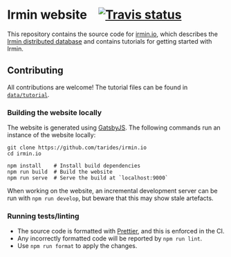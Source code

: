 # Irmin website &nbsp;&nbsp; [![Travis status][travis-img]][travis]

[travis]: https://travis-ci.org/tarides/irmin.io/branches
[travis-img]: https://travis-ci.org/tarides/irmin.io.svg?branch=master

This repository contains the source code for [irmin.io][irmin.io], which describes the [Irmin
distributed database][irmin] and contains tutorials for getting started with Irmin.

## Contributing

All contributions are welcome! The tutorial files can be found in [`data/tutorial`][tutorial-dir].

### Building the website locally

The website is generated using [GatsbyJS][gatsby]. The following commands run an instance of the
website locally:

```shell
git clone https://github.com/tarides/irmin.io
cd irmin.io

npm install    # Install build dependencies
npm run build  # Build the website
npm run serve  # Serve the build at `localhost:9000`
```

When working on the website, an incremental development server can be run with `npm run develop`,
but beware that this may show stale artefacts.

### Running tests/linting

- The source code is formatted with [Prettier][prettier], and this is enforced in the CI. 
- Any incorrectly formatted code will be reported by `npm run lint`. 
- Use `npm run format` to apply the changes.

[irmin]: https://github.com/mirage/irmin/
[irmin.io]: https://irmin.io/
[tutorial-dir]: https://github.com/tarides/irmin.io/tree/master/data/tutorial/
[prettier]: https://github.com/prettier/prettier/
[gatsby]: https://www.gatsbyjs.org/
